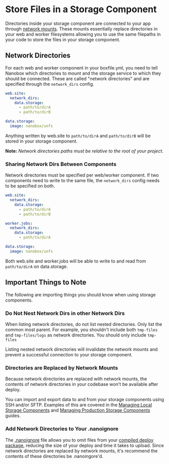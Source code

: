 # Store Files in a Storage Component

Directories inside your storage component are connected to your app through [network mounts](https://docs.nanobox.io/app-config/network-storage/#network-mounts). These mounts essentially replace directories in your web and worker filesystems allowing you to use the same filepaths in your code to store the files in your storage component.

## Network Directories
For each web and worker component in your boxfile.yml, you need to tell Nanobox which directories to mount and the storage service to which they should be connected. These are called "network directories" and are specified through the `network_dirs` config.

```yaml
web.site:
  network_dirs:
    data.storage:
      - path/to/dirA
      - path/to/dirB

data.storage:
  image: nanobox/unfs
```

Anything written by web.site to `path/to/dirA` and `path/to/dirB` will be stored in your storage component.

**Note:** *Network directories paths must be relative to the root of your project.*

### Sharing Network Dirs Between Components
Network directories must be specified per web/worker component. If two components need to write to the same file, the `network_dirs` config needs to be specified on both.

```yaml
web.site:
  network_dirs:
    data.storage:
      - path/to/dirA
      - path/to/dirB

worker.jobs:
  network_dirs:
    data.storage:
      - path/to/dirA

data.storage:
  image: nanobox/unfs
```

Both web.site and worker.jobs will be able to write to and read from `path/to/dirA` on data.storage.

## Important Things to Note
The following are importing things you should know when using storage components.

### Do Not Nest Network Dirs in other Network Dirs
When listing network directories, do not list nested directories. Only list the common most parent. For example, you shouldn't include both `tmp-files` and `tmp-files/logs` as network directories. You should only include `tmp-files`

Listing nested network directories will invalidate the network mounts and prevent a successful connection to your storage component.

### Directories are Replaced by Network Mounts
Because network directories are replaced with network mounts, the contents of network directories in your codebase won't be available after deploy.

You can import and export data to and from your storage components using SSH and/or SFTP. Examples of this are covered in the [Managing Local Storage Components](/storage/local) and [Managing Production Storage Components](/storage/production) guides.

### Add Network Directories to Your .nanoignore
The [.nanoignore](https://docs.nanobox.io/local-config/nanoignore/) file allows you to omit files from your [compiled deploy package](https://docs.nanobox.io/cli/deploy/), reducing the size of your deploy and time it takes to upload. Since network directories are replaced by network mounts, it's recommend the contents of these directories be .nanoingore'd.
